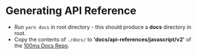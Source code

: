 # Generating API Reference

- Run `yarn docs` in root directory - this should produce a **docs** directory in root.
- Copy the contents of `./docs/` to **'docs/api-references/javascript/v2'** of the [100ms Docs Repo](https://github.com/100mslive/100ms-docs).
